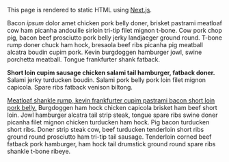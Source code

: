 This page is rendered to static HTML using [Next.js](https://nextjs.org/).

Bacon *ipsum* dolor amet chicken pork belly doner, brisket pastrami meatloaf cow ham picanha andouille sirloin tri-tip filet mignon t-bone. Cow pork chop pig, bacon beef prosciutto pork belly jerky landjaeger ground round. T-bone rump doner chuck ham hock, bresaola beef ribs picanha pig meatball alcatra boudin cupim pork. Kevin burgdoggen hamburger jowl, swine porchetta meatball. Tongue frankfurter shank fatback.

**Short loin cupim sausage chicken salami tail hamburger, fatback doner.** Salami jerky turducken boudin. Salami pork belly pork loin filet mignon capicola. Spare ribs fatback venison biltong.

[Meatloaf shankle rump, kevin frankfurter cupim pastrami bacon short loin pork belly.](https://baconipsum.com/) Burgdoggen ham hock chicken capicola brisket ham beef short loin. Jowl hamburger alcatra tail strip steak, tongue spare ribs swine doner picanha filet mignon chicken turducken ham hock. Pig bacon turducken short ribs. Doner strip steak cow, beef turducken tenderloin short ribs ground round prosciutto ham tri-tip tail sausage. Tenderloin corned beef fatback pork hamburger, ham hock tail drumstick ground round spare ribs shankle t-bone ribeye.
